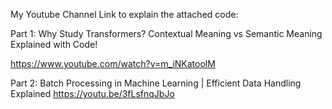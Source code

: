 My Youtube Channel Link to explain the attached code:

Part 1: Why Study Transformers? Contextual Meaning vs Semantic Meaning Explained with Code!

https://www.youtube.com/watch?v=m_iNKatoolM

Part 2: Batch Processing in Machine Learning | Efficient Data Handling Explained
https://youtu.be/3fLsfnqJbJo





